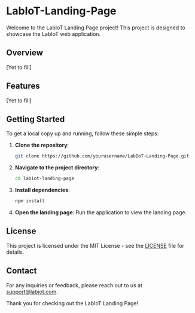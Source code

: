# LabIoT-Landing-Page

Welcome to the LabIoT Landing Page project! This project is designed to showcase the LabIoT web application.

## Overview
[Yet to fill]
## Features
[Yet to fill]
## Getting Started

To get a local copy up and running, follow these simple steps:

1. **Clone the repository**:
   ```bash
   git clone https://github.com/yourusername/LabIoT-Landing-Page.git
   ```

2. **Navigate to the project directory**:
   ```bash
   cd labiot-landing-page
   ```

3. **Install dependencies**:
   ```bash
   npm install
   ```

4. **Open the landing page**:
   Run the application to view the landing page.

## License

This project is licensed under the MIT License - see the [LICENSE](LICENSE) file for details.

## Contact

For any inquiries or feedback, please reach out to us at [support@labiot.com](mailto:support@labiot.com). 

Thank you for checking out the LabIoT Landing Page!